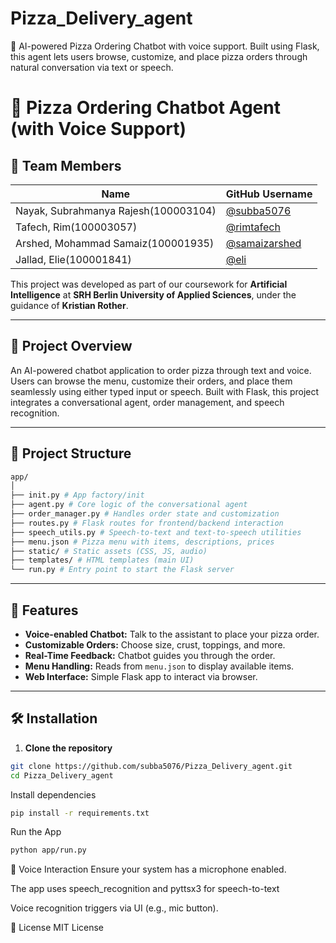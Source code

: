 # Pizza_Delivery_agent
🤖 AI-powered Pizza Ordering Chatbot with voice support. Built using Flask, this agent lets users browse, customize, and place pizza orders through natural conversation via text or speech.
# 🍕 Pizza Ordering Chatbot Agent (with Voice Support)

## 👥 Team Members

| Name                      | GitHub Username      |
|---------------------------|----------------------|
| Nayak, Subrahmanya Rajesh(100003104) | [@subba5076](https://github.com/subba5076) |
|  Tafech, Rim(100003057)  | [@rimtafech](https://github.com/RimTaf)         |
| Arshed, Mohammad Samaiz(100001935)| [@samaizarshed](https://github.com/SamaizArshed)   |
| Jallad, Elie(100001841)  | [@eli](https://github.com/El3ctroactive)                     |

This project was developed as part of our coursework for **Artificial Intelligence** at **SRH Berlin University of Applied Sciences**, under the guidance of **Kristian Rother**.

---

## 🧠 Project Overview

An AI-powered chatbot application to order pizza through text and voice. Users can browse the menu, customize their orders, and place them seamlessly using either typed input or speech. Built with Flask, this project integrates a conversational agent, order management, and speech recognition.

---

## 📁 Project Structure
```bash
app/
│
├── init.py # App factory/init
├── agent.py # Core logic of the conversational agent
├── order_manager.py # Handles order state and customization
├── routes.py # Flask routes for frontend/backend interaction
├── speech_utils.py # Speech-to-text and text-to-speech utilities
├── menu.json # Pizza menu with items, descriptions, prices
├── static/ # Static assets (CSS, JS, audio)
├── templates/ # HTML templates (main UI)
└── run.py # Entry point to start the Flask server
```

---

## 🎯 Features

- **Voice-enabled Chatbot:** Talk to the assistant to place your pizza order.
- **Customizable Orders:** Choose size, crust, toppings, and more.
- **Real-Time Feedback:** Chatbot guides you through the order.
- **Menu Handling:** Reads from `menu.json` to display available items.
- **Web Interface:** Simple Flask app to interact via browser.

---

## 🛠️ Installation

1. **Clone the repository**

```bash
git clone https://github.com/subba5076/Pizza_Delivery_agent.git
cd Pizza_Delivery_agent
```
Install dependencies
```bash
pip install -r requirements.txt
```

Run the App
```bash
python app/run.py
```


🎤 Voice Interaction
Ensure your system has a microphone enabled.

The app uses speech_recognition and pyttsx3 for speech-to-text 

Voice recognition triggers via UI (e.g., mic button).

📄 License
MIT License





